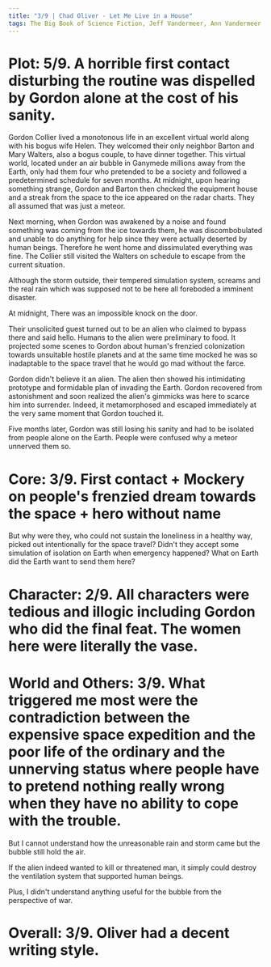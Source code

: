 ```yaml
---
title: "3/9 | Chad Oliver - Let Me Live in a House"
tags: The Big Book of Science Fiction, Jeff Vandermeer, Ann Vandermeer, short story, novelette, science fiction, 1928-1993, 1954
---
```


# Plot: 5/9. A horrible first contact disturbing the routine was dispelled by Gordon alone at the cost of his sanity.
Gordon Collier lived a monotonous life in an excellent virtual world along with his bogus wife Helen. They welcomed their only neighbor Barton and Mary Walters, also a bogus couple, to have dinner together. This virtual world, located under an air bubble in Ganymede millions away from the Earth, only had them four who pretended to be a society and followed a predetermined schedule for seven months.
At midnight, upon hearing something strange, Gordon and Barton then checked the equipment house and a streak from the space to the ice appeared on the radar charts. They all assumed that was just a meteor.

Next morning, when Gordon was awakened by a noise and found something was coming from the ice towards them, he was discombobulated and unable to do anything for help since they were actually deserted by human beings. Therefore he went home and dissimulated everything was fine. The Collier still visited the Walters on schedule to escape from the current situation. 

Although the storm outside, their tempered simulation system, screams and the real rain which was supposed not to be here all foreboded a imminent disaster.

At midnight, There was an impossible knock on the door.

Their unsolicited guest turned out to be an alien who claimed to bypass there and said hello. Humans to the alien were preliminary to food. It projected some scenes to Gordon about human's frenzied colonization towards unsuitable hostile planets and at the same time mocked he was so inadaptable to the space travel that he would go mad without the farce.

Gordon didn't believe it an alien. The alien then showed his intimidating prototype and formidable plan of invading the Earth. Gordon recovered from astonishment and soon realized the alien's gimmicks was here to scarce him into surrender. Indeed, it metamorphosed and escaped immediately at the very same moment that Gordon touched it.

Five months later, Gordon was still losing his sanity and had to be isolated from people alone on the Earth. People were confused why a meteor unnerved them so.


# Core: 3/9. First contact + Mockery on people's frenzied dream towards the space + hero without name 
But why were they, who could not sustain the loneliness in a healthy way, picked out intentionally for the space travel? Didn't they accept some simulation of isolation on Earth when emergency happened? What on Earth did the Earth want to send them here?



# Character: 2/9. All characters were tedious and illogic including Gordon who did the final feat. The women here were literally the vase.



# World and Others: 3/9. What triggered me most were the contradiction between the expensive space expedition and the poor life of the ordinary and the unnerving status where people have to pretend nothing really wrong when they have no ability to cope with the trouble.
But I cannot understand how the unreasonable rain and storm came but the bubble still hold the air. 

If the alien indeed wanted to kill or threatened man, it simply could destroy the ventilation system that supported human beings.

Plus, I didn't understand anything useful for the bubble from the perspective of war.


# Overall: 3/9. Oliver had a decent writing style.
